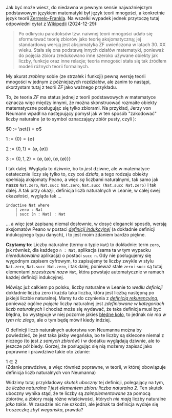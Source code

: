 Jak być może wiesz, do niedawna w pewnym sensie najważniejszym podstawowym językiem matematyki był
język teorii mnogości, a konkretnie język teorii
[Zermelo-Frankla](https://pl.wikipedia.org/wiki/Aksjomaty_Zermela-Fraenkla). Na wszelki wypadek
jednek przytoczę tutaj odpowiedni cytat z
[Wikipedii](https://pl.wikipedia.org/wiki/Teoria_mnogo%C5%9Bci) (2024-12-29):

> Po odkryciu paradoksów tzw. naiwnej teorii mnogości udało się sformułować teorię zbiorów jako
> teorię aksjomatyczną; jej standardową wersją jest aksjomatyka ZF uwieńczona w latach 30. XX
> wieku. Stała się ona podstawą innych działów matematyki, ponieważ do pojęcia zbioru zredukowano
> inne szeroko używane obiekty jak liczby, funkcje oraz inne relacje; teoria mnogości stała się tak
> źródłem modeli różnych teorii formalnych.

My akurat *zrobimy* sobie (ze strzałek i funkcji) pewną wersję teorii mnogości w jednym z
późniejszych rozdziałów, ale zanim to nastąpi, skorzystam tutaj z teorii *ZF* jako ważnego
przykładu. 

To, że teoria *ZF* ma status jednej z teorii podstawowych w matematyce oznacza więc między innymi,
że można skonstruować rozmaite obiekty matematyczne posługując się tylko zbiorami. Na przykład,
Jerzy von Neumann wpadł na następujący pomysł jak w ten sposób "zakodować" liczby naturalne ($∅$ to
symbol oznaczający zbiór pusty, czyli ${}$):

$0 := \set{} = ∅$

$1 := \{0\} = \{∅\}$

$2 := \{0, 1\} = \{∅, \{∅\}\}$ 

$3 := \{0, 1, 2\} = \{∅, \{∅\}, \{∅, \{∅\}\}\}$

I tak dalej. Wygląda to dziwnie, bo to *jest* dziwne, ale w matematyce ostatecznie liczy się tylko
to, czy coś *działa*, a tego rodzaju obiekty spełniają aksjomaty Peano, a więc *są* liczbami
naturalnymi, tak samo jak nasze `Nat.zero`, `Nat.succ Nat.zero`, `Nat.succ (Nat.succ Nat.zero)` i
tak dalej. A tak przy okazji, definicja liczb naturalnych w Leanie, w całej swej okazałości, wygląda
tak ...

```lean
inductive Nat where
    | zero : Nat
    | succ (n : Nat) : Nat
```

... a więc jest zapisaną niemal dosłownie, w dosyć elegancki sposób, wersją aksjomatów Peano w
postaci [*definicji indukcyjnej*](https://pl.wikipedia.org/wiki/Indukcja_matematyczna) (a dokładnie
definicji indukcyjnego typu danych), i to jest moim zdaniem bardzo piękne.

**Czytamy to**: Liczby naturalne (termy o typie `Nat`) to dokładnie: term `zero`, jak również, dla
każdego `n : Nat`, aplikacja (sama ta w tym wypadku *nieredukowalna* aplikacja) o postaci `succ
n`. Gdy nie posługujemy się wygodnym zapisem cyfrowym, to zapisujemy te liczby zwykle w stylu
`Nat.zero`, `Nat.succ Nat.zero`, i tak dalej, ponieważ stałe `zero` i `succ` są tutaj elementami
*przestrzeni nazw* `Nat`, która powstaje automatycznie w ramach każdej definicji indukcyjnej. 

Mówiąc już całkiem po polsku, liczby naturalne w Leanie to *wedłu definicji* dokładnie liczba zero i
każda taka liczba, która jest liczbą następną po jakiejś liczbie naturalnej. Mamy tu do czynienia z
[*definicją rekurencyjną*](https://pl.wikipedia.org/wiki/Rekurencja), ponieważ ogólne *pojęcie*
liczby naturalnej jest *zdefiniowane w kategoriach liczb naturalnych* i chociaż może się wydawać, że
taka definicja musi być błędna, bo występuje w niej pozornie jakieś [błędne
koło](https://pl.wikipedia.org/wiki/B%C5%82%C4%99dne_ko%C5%82o_w_definiowaniu), to jednak *nie ma w
tym nic złego*, ale o tym będę mówił kiedy indziej.

O definicji liczb naturalnych autorstwa von Neumanna można by powiedzieć, że jest taka jakby
wegańska, bo te liczby są sklecone niemal z niczego (to jest *z samych zbiorów*) i w dodatku
wyglądają dziwnie, ale to jeszcze pół biedy. Gorzej, że posługując się nią możemy zapisać jako
poprawne i prawdziwe takie oto zdanie:

$1 ∈ 2$  
(Zdanie prawdziwe, a więc również poprawne, w teorii, w której obowiązuje definicja liczb
naturalnych von Neumanna)

Widzimy tutaj przykładowy *skutek uboczny* tej definicji, polegający na tym, że *liczba naturalna 1
jest elementem zbioru liczba naturalna 2*. Ten skutek uboczny wynika stąd, że te liczby są
*zaimplementowane* za pomocą zbiorów, a zbiory mają różne właściwości, których *nie mają* liczby
naturalne *jako takie*. W zasadzie nic nie szkodzi, ale jednak ta definicja wydaje się troszeczkę
*zbyt wegańska*, prawda?

